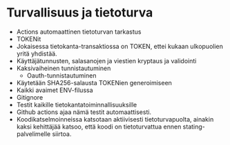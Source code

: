 # Turvallisuus ja tietoturva 

- Actions automaattinen tietoturvan tarkastus 
- TOKENit
- Jokaisessa tietokanta-transaktiossa on TOKEN, ettei kukaan ulkopuolien yritä yhdistää.
- Käyttäjätunnusten, salasanojen ja viestien kryptaus ja validointi
- Kaksivaiheinen tunnistautuminen
    -    Oauth-tunnistautuminen
-    Käytetään SHA256-salausta TOKENien generoimiseen
-    Kaikki avaimet ENV-filussa
-    Gitignore 
-    Testit kaikille tietokantatoiminnallisuuksille
-    Github actions ajaa nämä testit automaattisesti. 
-    Koodikatselmoinneissa katsotaan aktiivisesti tietoturvapuolta, ainakin kaksi kehittäjää katsoo, että koodi on tietoturvattua ennen stating-palvelimelle siirtoa. 
